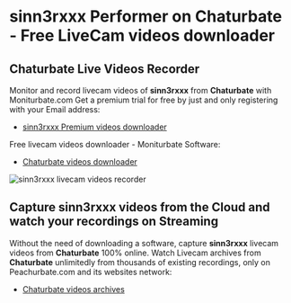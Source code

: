 # sinn3rxxx Performer on Chaturbate - Free LiveCam videos downloader

## Chaturbate Live Videos Recorder

Monitor and record livecam videos of **sinn3rxxx** from **Chaturbate** with Moniturbate.com
Get a premium trial for free by just and only registering with your Email address:
* [sinn3rxxx Premium videos downloader](https://moniturbate.com/request-demo-licence-key.html)

Free livecam videos downloader - Moniturbate Software:
* [Chaturbate videos downloader](https://moniturbate.com/moniturbate-download-software.html)

![sinn3rxxx livecam videos recorder](https://peachurnet.com/templates/moniturbate-software.png)


## Capture sinn3rxxx videos from the Cloud and watch your recordings on Streaming

Without the need of downloading a software, capture **sinn3rxxx** livecam videos from **Chaturbate** 100% online.
Watch Livecam archives from **Chaturbate** unlimitedly from thousands of existing recordings, only on Peachurbate.com and its websites network:
* [Chaturbate videos archives](https://peachurnet.com/)
